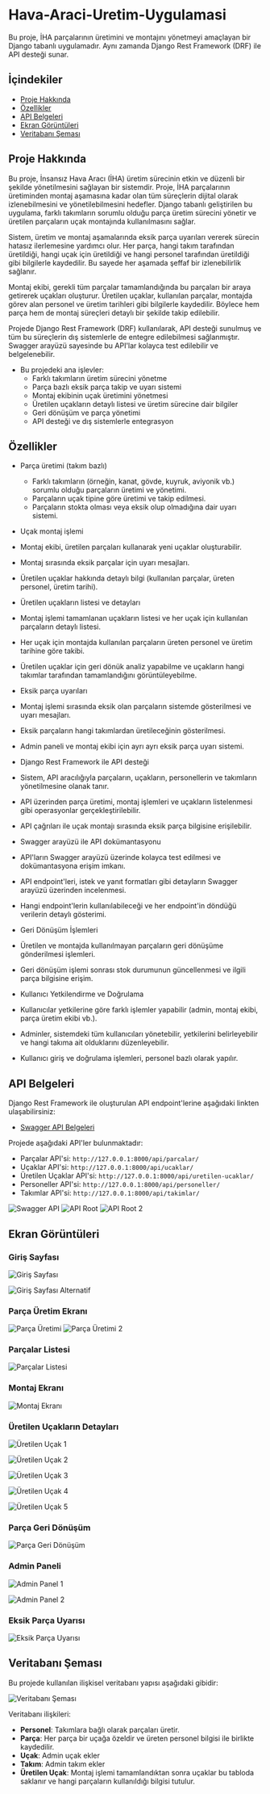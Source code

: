# Hava-Araci-Uretim-Uygulamasi

Bu proje, İHA parçalarının üretimini ve montajını yönetmeyi amaçlayan bir Django tabanlı uygulamadır. Aynı zamanda Django Rest Framework (DRF) ile API desteği sunar.

## İçindekiler
- [Proje Hakkında](#proje-hakkında)
- [Özellikler](#özellikler)
- [API Belgeleri](#api-belgeleri)
- [Ekran Görüntüleri](#ekran-görüntüleri)
- [Veritabanı Şeması](#veritabanı-şeması)

## Proje Hakkında

Bu proje, İnsansız Hava Aracı (İHA) üretim sürecinin etkin ve düzenli bir şekilde yönetilmesini sağlayan bir sistemdir. Proje, İHA parçalarının üretiminden montaj aşamasına kadar olan tüm süreçlerin dijital olarak izlenebilmesini ve yönetilebilmesini hedefler. Django tabanlı geliştirilen bu uygulama, farklı takımların sorumlu olduğu parça üretim sürecini yönetir ve üretilen parçaların uçak montajında kullanılmasını sağlar.

Sistem, üretim ve montaj aşamalarında eksik parça uyarıları vererek sürecin hatasız ilerlemesine yardımcı olur. Her parça, hangi takım tarafından üretildiği, hangi uçak için üretildiği ve hangi personel tarafından üretildiği gibi bilgilerle kaydedilir. Bu sayede her aşamada şeffaf bir izlenebilirlik sağlanır.

Montaj ekibi, gerekli tüm parçalar tamamlandığında bu parçaları bir araya getirerek uçakları oluşturur. Üretilen uçaklar, kullanılan parçalar, montajda görev alan personel ve üretim tarihleri gibi bilgilerle kaydedilir. Böylece hem parça hem de montaj süreçleri detaylı bir şekilde takip edilebilir.

Projede Django Rest Framework (DRF) kullanılarak, API desteği sunulmuş ve tüm bu süreçlerin dış sistemlerle de entegre edilebilmesi sağlanmıştır. Swagger arayüzü sayesinde bu API'lar kolayca test edilebilir ve belgelenebilir.

- Bu projedeki ana işlevler:
    - Farklı takımların üretim sürecini yönetme
    - Parça bazlı eksik parça takip ve uyarı sistemi
    - Montaj ekibinin uçak üretimini yönetmesi
    - Üretilen uçakların detaylı listesi ve üretim sürecine dair bilgiler
    - Geri dönüşüm ve parça yönetimi
    - API desteği ve dış sistemlerle entegrasyon

## Özellikler
- Parça üretimi (takım bazlı)
  - Farklı takımların (örneğin, kanat, gövde, kuyruk, aviyonik vb.) sorumlu olduğu parçaların üretimi ve yönetimi.
  - Parçaların uçak tipine göre üretimi ve takip edilmesi.
  - Parçaların stokta olması veya eksik olup olmadığına dair uyarı sistemi.

- Uçak montaj işlemi
 - Montaj ekibi, üretilen parçaları kullanarak yeni uçaklar oluşturabilir.
 - Montaj sırasında eksik parçalar için uyarı mesajları.
 - Üretilen uçaklar hakkında detaylı bilgi (kullanılan parçalar, üreten personel, üretim tarihi).

- Üretilen uçakların listesi ve detayları
 - Montaj işlemi tamamlanan uçakların listesi ve her uçak için kullanılan parçaların detaylı listesi.
 - Her uçak için montajda kullanılan parçaların üreten personel ve üretim tarihine göre takibi.
 - Üretilen uçaklar için geri dönük analiz yapabilme ve uçakların hangi takımlar tarafından tamamlandığını görüntüleyebilme.

- Eksik parça uyarıları
 - Montaj işlemi sırasında eksik olan parçaların sistemde gösterilmesi ve uyarı mesajları.
 - Eksik parçaların hangi takımlardan üretileceğinin gösterilmesi.
 - Admin paneli ve montaj ekibi için ayrı ayrı eksik parça uyarı sistemi.

- Django Rest Framework ile API desteği
 - Sistem, API aracılığıyla parçaların, uçakların, personellerin ve takımların yönetilmesine olanak tanır.
 - API üzerinden parça üretimi, montaj işlemleri ve uçakların listelenmesi gibi operasyonlar gerçekleştirilebilir.
 - API çağrıları ile uçak montajı sırasında eksik parça bilgisine erişilebilir.

- Swagger arayüzü ile API dokümantasyonu
 - API'ların Swagger arayüzü üzerinde kolayca test edilmesi ve dokümantasyona erişim imkanı.
 - API endpoint'leri, istek ve yanıt formatları gibi detayların Swagger arayüzü üzerinden incelenmesi.
 - Hangi endpoint'lerin kullanılabileceği ve her endpoint'in döndüğü verilerin detaylı gösterimi.

- Geri Dönüşüm İşlemleri
 - Üretilen ve montajda kullanılmayan parçaların geri dönüşüme gönderilmesi işlemleri.
 - Geri dönüşüm işlemi sonrası stok durumunun güncellenmesi ve ilgili parça bilgisine erişim.

- Kullanıcı Yetkilendirme ve Doğrulama
 - Kullanıcılar yetkilerine göre farklı işlemler yapabilir (admin, montaj ekibi, parça üretim ekibi vb.).
 - Adminler, sistemdeki tüm kullanıcıları yönetebilir, yetkilerini belirleyebilir ve hangi takıma ait olduklarını düzenleyebilir.
 - Kullanıcı giriş ve doğrulama işlemleri, personel bazlı olarak yapılır.


## API Belgeleri

Django Rest Framework ile oluşturulan API endpoint'lerine aşağıdaki linkten ulaşabilirsiniz:

- [Swagger API Belgeleri](http://127.0.0.1:8000/swagger/)

Projede aşağıdaki API'ler bulunmaktadır:
- Parçalar API'si: `http://127.0.0.1:8000/api/parcalar/`
- Uçaklar API'si: `http://127.0.0.1:8000/api/ucaklar/`
- Üretilen Uçaklar API'si: `http://127.0.0.1:8000/api/uretilen-ucaklar/`
- Personeller API'si: `http://127.0.0.1:8000/api/personeller/`
- Takımlar API'si: `http://127.0.0.1:8000/api/takimlar/`

![Swagger API](images/swagger.png)
![API Root](images/api1.png)
![API Root 2](images/api2.png)

## Ekran Görüntüleri


### Giriş Sayfası
![Giriş Sayfası](images/login.png)

![Giriş Sayfası Alternatif](images/login2.png)


### Parça Üretim Ekranı
![Parça Üretimi](images/parca_uretim.png)
![Parça Üretimi 2](images/parca_uretim2.png)


### Parçalar Listesi
![Parçalar Listesi](images/parcalar.png)


### Montaj Ekranı
![Montaj Ekranı](images/montaj_giris.png)


### Üretilen Uçakların Detayları
![Üretilen Uçak 1](images/ucak_uret1.png)

![Üretilen Uçak 2](images/ucak_uret2.png)

![Üretilen Uçak 3](images/ucak_uret3.png)

![Üretilen Uçak 4](images/ucak_uret4.png)

![Üretilen Uçak 5](images/ucak_uret5.png)


### Parça Geri Dönüşüm
![Parça Geri Dönüşüm](images/geri_donusum.png)


### Admin Paneli
![Admin Panel 1](images/admin_ucaks.png)

![Admin Panel 2](images/admin_uretilen_ucaks.png)


### Eksik Parça Uyarısı
![Eksik Parça Uyarısı](images/eksik_parca.png)


## Veritabanı Şeması

Bu projede kullanılan ilişkisel veritabanı yapısı aşağıdaki gibidir:

![Veritabanı Şeması](images/er_diagram.png)

Veritabanı ilişkileri:

- **Personel**: Takımlara bağlı olarak parçaları üretir.
- **Parça**: Her parça bir uçağa özeldir ve üreten personel bilgisi ile birlikte kaydedilir.
- **Uçak**: Admin uçak ekler
- **Takım**: Admin takım ekler
- **Üretilen Uçak**: Montaj işlemi tamamlandıktan sonra uçaklar bu tabloda saklanır ve hangi parçaların kullanıldığı bilgisi tutulur.
